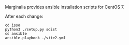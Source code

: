 Marginalia provides ansible installation scripts for CentOS 7.

After each change:

```
cd isso
python3 ./setup.py sdist
cd ansible
ansible-playbook ./site2.yml
```
